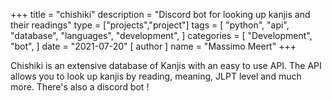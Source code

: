 +++
title = "chishiki"
description = "Discord bot for looking up kanjis and their readings"
type = ["projects","project"]
tags = [
    "python",
    "api",
    "database",
    "languages",
    "development",
]
categories = [
    "Development",
    "bot",
]
date = "2021-07-20"
[ author ]
  name = "Massimo Meert"
+++

Chishiki is an extensive database of Kanjis with an easy to use API.
The API allows you to look up kanjis by reading, meaning, JLPT level and much more.
There's also a discord bot !